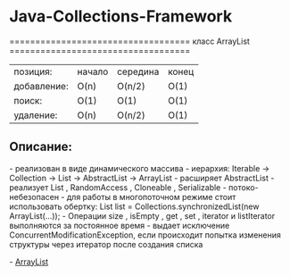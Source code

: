 # Java-Collections-Framework

=================================== класс ArrayList ===================================
<table>
  <tr>
    <td>позиция:</td>
    <td>начало</td>
    <td>середина</td>
    <td>конец</td>
  </tr>
  <tr>
    <td>добавление:</td>
    <td>O(n)</td>
    <td>O(n/2)</td>
    <td>O(1)</td>
  </tr>
  <tr>
    <td>поиск:</td>
    <td>O(1)</td>
    <td>O(1)</td>
    <td>O(1)</td>
  </tr>
  <tr>
    <td>удаление:</td>
    <td>O(n)</td>
    <td>O(n/2)</td>
    <td>O(1)</td>
  </tr>
</table>

<h2>Описание:</h2>
- реализован в виде динамического массива
- иерархия: Iterable -> Collection -> List -> AbstractList -> ArrayList
- расширяет AbstractList <E>
- реализует List <E>, RandomAccess , Cloneable , Serializable
- потоко-небезопасен
- для работы в многопоточном режиме стоит использовать обертку:
    List list = Collections.synchronizedList(new ArrayList(...));
- Операции size , isEmpty , get , set , iterator и listIterator выполняются за постоянное время
- выдает исключение ConcurrentModificationException, если происходит попытка изменения структуры
  через итератор после создания списка
<p> - <a href="">ArrayList</a></p>

